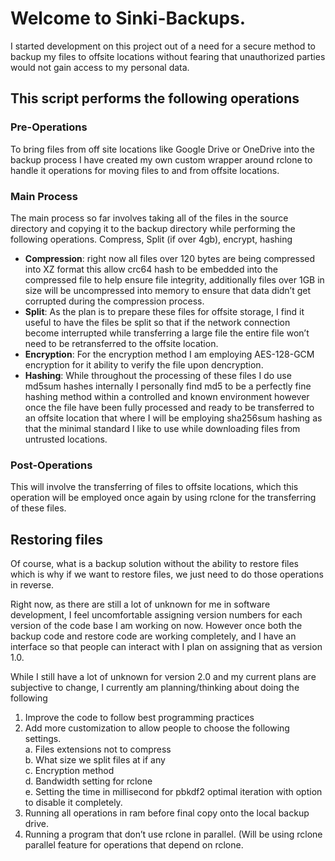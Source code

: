 # Welcome to Sinki-Backups.
I started development on this project out of a need for a secure method to backup my files to offsite locations without fearing that unauthorized parties would not gain access to my personal data.
## This script performs the following operations
### Pre-Operations
To bring files from off site locations like Google Drive or OneDrive into the backup process I have created my own custom wrapper around rclone to handle it operations for moving files to and from offsite locations.
### Main Process
The main process so far involves taking all of the files in the source directory and copying it to the backup directory while performing the following operations.
Compress, Split (if over 4gb), encrypt, hashing
* **Compression**: right now all files over 120 bytes are being compressed into XZ format this allow crc64 hash to be embedded into the compressed file to help ensure file integrity, additionally files over 1GB in size will be uncompressed into memory to ensure that data didn’t get corrupted during the compression process.
* **Split**: As the plan is to prepare these files for offsite storage, I find it useful to have the files be split so that if the network connection become interrupted while transferring a large file the entire file won’t need to be retransferred to the offsite location.
* **Encryption**: For the encryption method I am employing AES-128-GCM encryption for it ability to verify the file upon dencryption.
* **Hashing**: While throughout the processing of these files I do use md5sum hashes internally I personally find md5 to be a perfectly fine hashing method within a controlled and known environment however once the file have been fully processed and ready to be transferred to an offsite location that where I will be employing sha256sum hashing as that the minimal standard I like to use while downloading files from untrusted locations.
### Post-Operations
This will involve the transferring of files to offsite locations, which this operation will be employed once again by using rclone for the transferring of these files.
## Restoring files
Of course, what is a backup solution without the ability to restore files which is why if we want to restore files, we just need to do those operations in reverse.

Right now, as there are still a lot of unknown for me in software development, I feel uncomfortable assigning version numbers for each version of the code base I am working on now. However once both the backup code and restore code are working completely, and I have an interface so that people can interact with I plan on assigning that as version 1.0.

While I still have a lot of unknown for version 2.0 and my current plans are subjective to change, I currently am planning/thinking about doing the following
1.	Improve the code to follow best programming practices
2.	Add more customization to allow people to choose the following settings. <br />
  a.	Files extensions not to compress<br />
  b.	What size we split files at if any<br />
  c.	Encryption method<br />
  d.	Bandwidth setting for rclone<br />
  e.	Setting the time in millisecond for pbkdf2 optimal iteration with option to disable it completely.<br />
3.	Running all operations in ram before final copy onto the local backup drive.
4.	Running a program that don’t use rclone in parallel. (Will be using rclone parallel feature for operations that depend on rclone.
